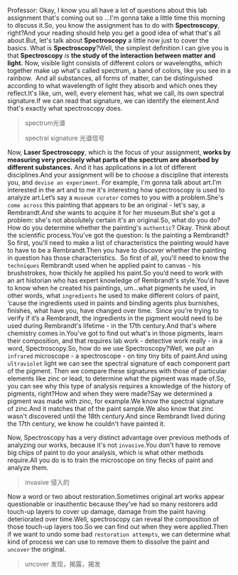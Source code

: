 Professor: Okay, I know you all have a lot of questions about this lab assignment that's coming out so ...I'm gonna take a little time this morning to discuss it.So, you know the assignment has to do with **Spectroscopy**, right?And your reading should help you get a good idea of what that's all about.But, let's talk about **Spectroscopy** a little now just to cover the basics. What is **Spectroscopy**?Well, the simplest definition I can give you is that **Spectroscopy** *is* **the study of the interaction between matter and light.** Now, visible light consists of different colors or wavelengths, which together make up what's called spectrum, a band of colors, like you see in a rainbow. 
And all substances, all forms of matter, can be distinguished according to what wavelength of light they absorb and which ones they reflect.It's like, um, well, every element has, what we call, its own spectral signature.If we can read that signature, we can identify the element.And that's exactly what spectroscopy does. 

> spectrum光谱
>
> spectral signature 光谱信号

Now, **Laser Spectroscopy**, which is the focus of your assignment, **works by measuring very precisely what parts of the spectrum are absorbed by different substances.** And it has applications in a lot of different disciplines.And your assignment will be to choose a discipline that interests you, and `devise an experiment`. For example, I'm gonna talk about art.I'm interested in the art and to me it's interesting how spectroscopy is used to analyze art.Let’s say a `museum curator` comes to you with a problem.She's `come across` this painting that appears to be an original - let's say, a Rembrandt.And she wants to acquire it for her museum.But she's got a problem: she's not absolutely certain it's an original.So, what do you do?How do you determine whether the painting's `authentic`? Okay. Think about the scientific process.You've got the question: Is the painting a Rembrandt?So first, you'll need to make a list of characteristics the painting would have to have to be a Rembrandt.Then you have to discover whether the painting in question has those characteristics. 
So first of all, you'll need to know the `techniques` Rembrandt used when he applied paint to canvas - his brushstrokes, how thickly he applied his paint.So you’d need to work with an art historian who has expert knowledge of Rembrandt's style.You'd have to know when he created his paintings, um...what pigments he used, in other words, what `ingredients` he used to make different colors of paint, ‘cause the ingredients used in paints and binding agents plus burnishes, finishes, what have you, have changed over time. 
Since you're trying to verify if it’s a Rembrandt, the ingredients in the pigment would need to be used during Rembrandt's lifetime - in the 17th century.And that's where chemistry comes in.You've got to find out what's in those pigments, learn their composition, and that requires lab work - detective work really - in a word, Spectroscopy.So, how do we use Spectroscopy?Well, we put an `infrared` microscope - a spectroscope - on tiny tiny bits of paint.And using `ultraviolet` light we can see the spectral signature of each component part of the pigment. Then we compare these signatures with those of particular elements like zinc or lead, to determine what the pigment was made of.So, you can see why this type of analysis requires a knowledge of the history of pigments, right?How and when they were made?Say we determined a pigment was made with zinc, for example.We know the spectral signature of zinc.And it matches that of the paint sample.We also know that zinc wasn't discovered until the 18th century.And since Rembrandt lived during the 17th century, we know he couldn't have painted it. 

Now, Spectroscopy has a very distinct advantage over previous methods of analyzing our works, because it's not `invasive`.You don't have to remove big chips of paint to do your analysis, which is what other methods require.All you do is to train the microscope on tiny flecks of paint and analyze them. 

> invasive 侵入的

Now a word or two about restoration.Sometimes original art works appear questionable or inauthentic because they’ve had so many restorers add touch-up layers to cover up damage, damage from the paint having deteriorated over time.Well, spectroscopy can reveal the composition of those touch-up layers too.So we can find out when they were applied.Then if we want to undo some bad `restoration attempts`, we can determine what kind of process we can use to remove them to dissolve the paint and `uncover` the original.

> uncover 发现，揭露，揭发